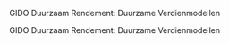 GIDO Duurzaam Rendement: Duurzame Verdienmodellen 


GIDO Duurzaam Rendement: Duurzame Verdienmodellen 


